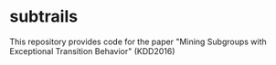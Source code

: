 # subtrails
This repository provides code for the paper "Mining Subgroups with Exceptional Transition Behavior" (KDD2016)
